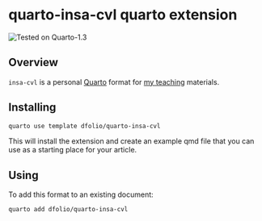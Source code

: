 # quarto-insa-cvl quarto extension

![Tested on Quarto-1.3](https://img.shields.io/badge/quarto-1.3-blue?label=quarto)

## Overview
`insa-cvl` is a personal [Quarto] format for [my teaching](https://dfolio/teaching/)  materials.

## Installing

```bash
quarto use template dfolio/quarto-insa-cvl
```

This will install the extension and create an example qmd file that you can use as a starting place for your article.

## Using

To add this format to an existing document:

``` bash
quarto add dfolio/quarto-insa-cvl
```


[Quarto]: https://quarto.org/
